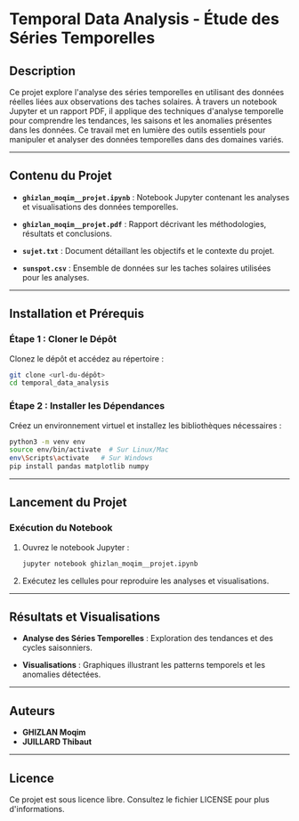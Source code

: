 # Temporal Data Analysis - Étude des Séries Temporelles

## Description

Ce projet explore l'analyse des séries temporelles en utilisant des données réelles liées aux observations des taches solaires. À travers un notebook Jupyter et un rapport PDF, il applique des techniques d'analyse temporelle pour comprendre les tendances, les saisons et les anomalies présentes dans les données. Ce travail met en lumière des outils essentiels pour manipuler et analyser des données temporelles dans des domaines variés.

---

## Contenu du Projet

- **`ghizlan_moqim__projet.ipynb`** : Notebook Jupyter contenant les analyses et visualisations des données temporelles.

- **`ghizlan_moqim__projet.pdf`** : Rapport décrivant les méthodologies, résultats et conclusions.

- **`sujet.txt`** : Document détaillant les objectifs et le contexte du projet.

- **`sunspot.csv`** : Ensemble de données sur les taches solaires utilisées pour les analyses.


---

## Installation et Prérequis

### Étape 1 : Cloner le Dépôt

Clonez le dépôt et accédez au répertoire :
```bash
git clone <url-du-dépôt>
cd temporal_data_analysis
```

### Étape 2 : Installer les Dépendances

Créez un environnement virtuel et installez les bibliothèques nécessaires :
```bash
python3 -m venv env
source env/bin/activate  # Sur Linux/Mac
env\Scripts\activate   # Sur Windows
pip install pandas matplotlib numpy
```

---

## Lancement du Projet

### Exécution du Notebook

1. Ouvrez le notebook Jupyter :
   ```bash
   jupyter notebook ghizlan_moqim__projet.ipynb
   ```

2. Exécutez les cellules pour reproduire les analyses et visualisations.

---

## Résultats et Visualisations

- **Analyse des Séries Temporelles** : Exploration des tendances et des cycles saisonniers.

- **Visualisations** : Graphiques illustrant les patterns temporels et les anomalies détectées.

---

## Auteurs

- **GHIZLAN Moqim**
- **JUILLARD Thibaut**

---

## Licence

Ce projet est sous licence libre. Consultez le fichier LICENSE pour plus d'informations.

